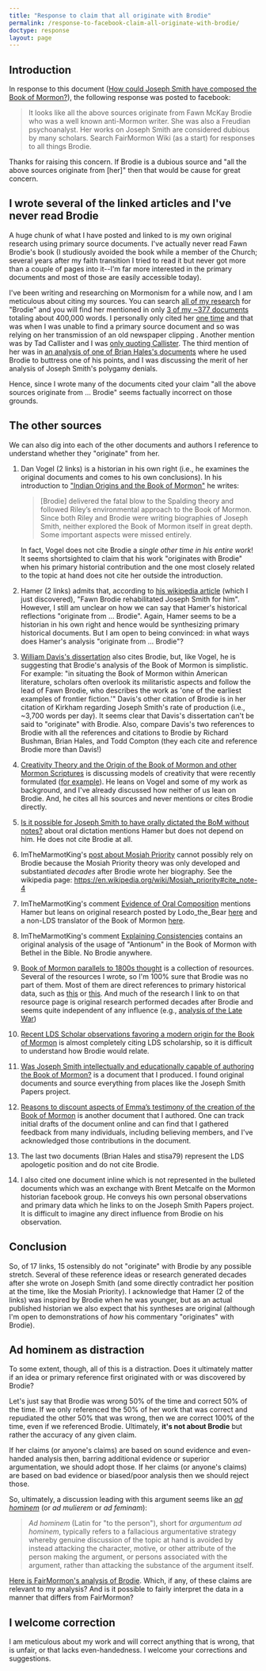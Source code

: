 ```yaml
---
title: "Response to claim that all originate with Brodie"
permalink: /response-to-facebook-claim-all-originate-with-brodie/
doctype: response
layout: page
---
```


## Introduction

In response to this document ([How could Joseph Smith have composed the Book of Mormon?](https://faenrandir.github.io/a_careful_examination/how-could-joseph-smith-composed-bom/)), the following response was posted to facebook:

> It looks like all the above sources originate from Fawn McKay Brodie who was a well known anti-Mormon writer. She was also a Freudian psychoanalyst. Her works on Joseph Smith are considered dubious by many scholars. Search FairMormon Wiki (as a start) for responses to all things Brodie.

Thanks for raising this concern.  If Brodie is a dubious source and "all the above sources originate from [her]" then that would be cause for great concern.

## I wrote several of the linked articles and I've never read Brodie

A huge chunk of what I have posted and linked to is my own original research using primary source documents.  I've actually never read Fawn Brodie's book (I studiously avoided the book while a member of the Church; several years after my faith transition I tried to read it but never got more than a couple of pages into it--I'm far more interested in the primary documents and most of those are easily accessible today).

I've been writing and researching on Mormonism for a while now, and I am meticulous about citing my sources.  You can search [all of my research](https://faenrandir.github.io/a_careful_examination/) for "Brodie" and you will find her mentioned in only [3 of my ~377 documents](https://duckduckgo.com/?t=lm&q=site%3Ahttps%3A%2F%2Ffaenrandir.github.io%2Fa_careful_examination%2F+Brodie&ia=web) totaling about 400,000 words.  I personally only cited her [one time](https://faenrandir.github.io/a_careful_examination/short-critique-metal-tablets-as-evidence-for-bom/) and that was when I was unable to find a primary source document and so was relying on her transmission of an old newspaper clipping .  Another mention was by Tad Callister and I was [only quoting Callister](https://faenrandir.github.io/a_careful_examination/response-to-callister-bom-manmade-or-godgiven/). The third mention of her was in [an analysis of one of Brian Hales's documents](https://faenrandir.github.io/a_careful_examination/critique-of-hales-thou-shalt-not-lie-denials-of-polygamy/) where he used Brodie to buttress one of his points, and I was discussing the merit of her analysis of Joseph Smith's polygamy denials.

Hence, since I wrote many of the documents cited your claim "all the above sources originate from ... Brodie" seems factually incorrect on those grounds.

## The other sources

We can also dig into each of the other documents and authors I reference to understand whether they "originate" from her.

1. Dan Vogel (2 links) is a historian in his own right (i.e., he examines the original documents and comes to his own conclusions).  In his introduction to ["Indian Origins and the Book of Mormon"](http://signaturebookslibrary.org/scripture-test/) he writes:

    > [Brodie] delivered the fatal blow to the Spalding theory and followed Riley’s environmental approach to the Book of Mormon. Since both Riley and Brodie were writing biographies of Joseph Smith, neither explored the Book of Mormon itself in great depth. Some important aspects were missed entirely.

    In fact, Vogel does not cite Brodie a *single other time in his entire work*!  It seems shortsighted to claim that his work "originates with Brodie" when his primary historial contribution and the one most closely related to the topic at hand does not cite her outside the introduction.

2. Hamer (2 links) admits that, according to [his wikipedia article](https://en.wikipedia.org/wiki/John_C._Hamer) (which I just discovered), "Fawn Brodie rehabilitated Joseph Smith for him".  However, I still am unclear on how we can say that Hamer's historical reflections "originate from ... Brodie".  Again, Hamer seems to be a historian in his own right and hence would be synthesizing primary historical documents.  But I am open to being convinced: in what ways does Hamer's analysis "originate from ... Brodie"?

3. [William Davis's dissertation](https://escholarship.org/uc/item/86h814zv) also cites Brodie, but, like Vogel, he is suggesting that Brodie's analysis of the Book of Mormon is simplistic.  For example: "in situating the Book of Mormon within American literature, scholars often overlook its militaristic aspects and follow the lead of Fawn Brodie, who describes the work as 'one of the earliest examples of frontier fiction.'"  Davis's other citation of Brodie is in her citation of Kirkham regarding Joseph Smith's rate of production (i.e., ~3,700 words per day).  It seems clear that Davis's dissertation can't be said to "originate" with Brodie.  Also, compare Davis's two references to Brodie with all the references and citations to Brodie by Richard Bushman, Brian Hales, and Todd Compton (they each cite and reference Brodie more than Davis!)

4. [Creativity Theory and the Origin of the Book of Mormon and other Mormon Scriptures](https://www.reddit.com/r/mormon/comments/b0stiu/creativity_theory_and_the_origin_of_the_book_of/) is discussing models of creativity that were recently formulated ([for example](https://www.hbs.edu/faculty/Publication%20Files/12-096.pdf)). He leans on Vogel and some of my work as background, and I've already discussed how neither of us lean on Brodie.  And, he cites all his sources and never mentions or cites Brodie directly.

5. [Is it possible for Joseph Smith to have orally dictated the BoM without notes?](https://www.reddit.com/r/mormon/comments/bng1ul/is_it_possible_for_joseph_smith_to_have_orally/) about oral dictation mentions Hamer but does not depend on him.  He does not cite Brodie at all.

6. ImTheMarmotKing's [post about Mosiah Priority](https://www.reddit.com/r/mormon/comments/bgjm60/mosiah_priority/) cannot possibly rely on Brodie because the Mosiah Priority theory was only developed and substantiated *decades* after Brodie wrote her biography.  See the wikipedia page: https://en.wikipedia.org/wiki/Mosiah_priority#cite_note-4

7. ImTheMarmotKing's comment [Evidence of Oral Composition](https://www.reddit.com/r/mormon/comments/bebfqs/the_book_of_mormon_is_far_more_impressive_than/el4l5gu/) mentions Hamer but leans on original research posted by Lodo_the_Bear [here](https://www.reddit.com/r/mormon/comments/b4fmdh/the_tedious_book_of_mormon/) and a non-LDS translator of the Book of Mormon [here](https://www.reddit.com/r/exmormon/comments/a76wxr/book_of_mormon_translation/).

8. ImTheMarmotKing's comment [Explaining Consistencies](https://www.reddit.com/r/mormon/comments/bebfqs/the_book_of_mormon_is_far_more_impressive_than/el4u158/) contains an original analysis of the usage of "Antionum" in the Book of Mormon with Bethel in the Bible.  No Brodie anywhere.

9. [Book of Mormon parallels to 1800s thought](https://faenrandir.github.io/a_careful_examination/bom-parallels-to-1800s-thought/) is a collection of resources.  Several of the resources I wrote, so I'm 100% sure that Brodie was no part of them.  Most of them are direct references to primary historical data, such as [this](https://faenrandir.github.io/a_careful_examination/documents/book_of_mormon/echoes/echoes_of_1800s.pdf) or [this](https://faenrandir.github.io/a_careful_examination/moroni-quotes-sections-of-mark-dubious-origin/).  And much of the research I link to on that resource page is original research performed decades after Brodie and seems quite independent of any influence (e.g., [analysis of the Late War](http://wordtree.org/thelatewar/))

10. [Recent LDS Scholar observations favoring a modern origin for the Book of Mormon](https://faenrandir.github.io/a_careful_examination/lds-scholars-modern-origin-evidence/) is almost completely citing LDS scholarship, so it is difficult to understand how Brodie would relate.

11. [Was Joseph Smith intellectually and educationally capable of authoring the Book of Mormon?](https://faenrandir.github.io/a_careful_examination/joseph-smith-capable-of-authoring-the-book-of-mormon/) is a document that I produced.  I found original documents and source everything from places like the Joseph Smith Papers project.

12. [Reasons to discount aspects of Emma’s testimony of the creation of the Book of Mormon](https://faenrandir.github.io/a_careful_examination/reasons-to-discount-emmas-bom-testimony/) is another document that I authored.  One can track initial drafts of the document online and can find that I gathered feedback from many individuals, including believing members, and I've acknowledged those contributions in the document.

13. The last two documents (Brian Hales and stisa79) represent the LDS apologetic position and do not cite Brodie.

14. I also cited one document inline which is not represented in the bulleted documents which was an exchange with Brent Metcalfe on the Mormon historian facebook group.  He conveys his own personal observations and primary data which he links to on the Joseph Smith Papers project.  It is difficult to imagine any direct influence from Brodie on his observation.

## Conclusion

So, of 17 links, 15 ostensibly do not "originate" with Brodie by any possible stretch.  Several of these reference ideas or research generated decades after she wrote on Joseph Smith (and some directly contradict her position at the time, like the Mosiah Priority).  I acknowledge that Hamer (2 of the links) was inspired by Brodie when he was younger, but as an actual published historian we also expect that his syntheses are original (although I'm open to demonstrations of *how* his commentary "originates" with Brodie).

## Ad hominem as distraction

To some extent, though, all of this is a distraction.  Does it ultimately matter if an idea or primary reference first originated with or was discovered by Brodie?

Let's just say that Brodie was wrong 50% of the time and correct 50% of the time.  If we only referenced the 50% of her work that was correct and repudiated the other 50% that was wrong, then we are correct 100% of the time, even if we referenced Brodie.  Ultimately, **it's not about Brodie** but rather the accuracy of any given claim.

If her claims (or anyone's claims) are based on sound evidence and even-handed analysis then, barring additional evidence or superior argumentation, we should adopt those.  If her claims (or anyone's claims) are based on bad evidence or biased/poor analysis then we should reject those.

So, ultimately, a discussion leading with this argument seems like an [*ad hominem*](https://en.wikipedia.org/wiki/Ad_hominem)  (or *ad mulierem* or *ad feminam*):

> *Ad hominem* (Latin for "to the person"), short for *argumentum ad hominem*, typically refers to a fallacious argumentative strategy whereby genuine discussion of the topic at hand is avoided by instead attacking the character, motive, or other attribute of the person making the argument, or persons associated with the argument, rather than attacking the substance of the argument itself.

[Here is FairMormon's analysis of Brodie](https://www.fairmormon.org/answers/Criticism_of_Mormonism/Books/No_Man_Knows_My_History:_The_Life_of_Joseph_Smith).  Which, if any, of these claims are relevant to my analysis?  And is it possible to fairly interpret the data in a manner that differs from FairMormon?

## I welcome correction

I am meticulous about my work and will correct anything that is wrong, that is unfair, or that lacks even-handedness.  I welcome your corrections and suggestions.
